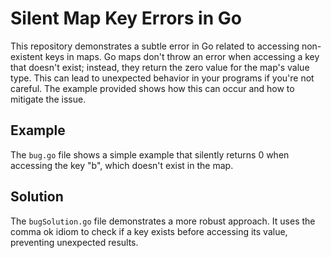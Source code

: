 # Silent Map Key Errors in Go

This repository demonstrates a subtle error in Go related to accessing non-existent keys in maps.  Go maps don't throw an error when accessing a key that doesn't exist; instead, they return the zero value for the map's value type. This can lead to unexpected behavior in your programs if you're not careful.  The example provided shows how this can occur and how to mitigate the issue.

## Example

The `bug.go` file shows a simple example that silently returns 0 when accessing the key "b", which doesn't exist in the map.

## Solution

The `bugSolution.go` file demonstrates a more robust approach.  It uses the comma ok idiom to check if a key exists before accessing its value, preventing unexpected results.